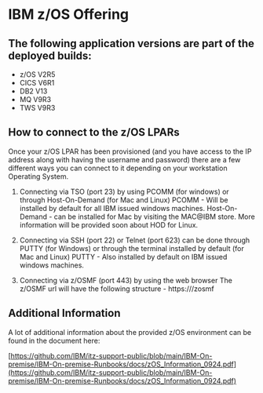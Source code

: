 # IBM z/OS Offering

## The following application versions are part of the deployed builds:

- z/OS V2R5
- CICS V6R1
- DB2 V13
- MQ V9R3
- TWS V9R3
        
## How to connect to the z/OS LPARs

Once your z/OS LPAR has been provisioned (and you have access to the IP address along with having the username and password) there are a few different ways you can connect to it depending on your workstation Operating System.

1. Connecting via TSO (port 23) by using PCOMM (for windows) or through Host-On-Demand (for Mac and Linux) PCOMM - Will be installed by default for all IBM issued windows machines. Host-On-Demand - can be installed for Mac by visiting the MAC@IBM store. More information will be provided soon about HOD for Linux.

2.  Connecting via SSH (port 22) or Telnet (port 623) can be done through PUTTY (for Windows) or through the terminal installed by default (for Mac and Linux) PUTTY - Also installed by default on IBM issued windows machines.

3.  Connecting via z/OSMF (port 443) by using the web browser The z/OSMF url will have the following structure - https://<hostname>/zosmf

## Additional Information

A lot of additional information about the provided z/OS environment can be found in the document here:

[https://github.com/IBM/itz-support-public/blob/main/IBM-On-premise/IBM-On-premise-Runbooks/docs/zOS_Information_0924.pdf](https://github.com/IBM/itz-support-public/blob/main/IBM-On-premise/IBM-On-premise-Runbooks/docs/zOS_Information_0924.pdf)

